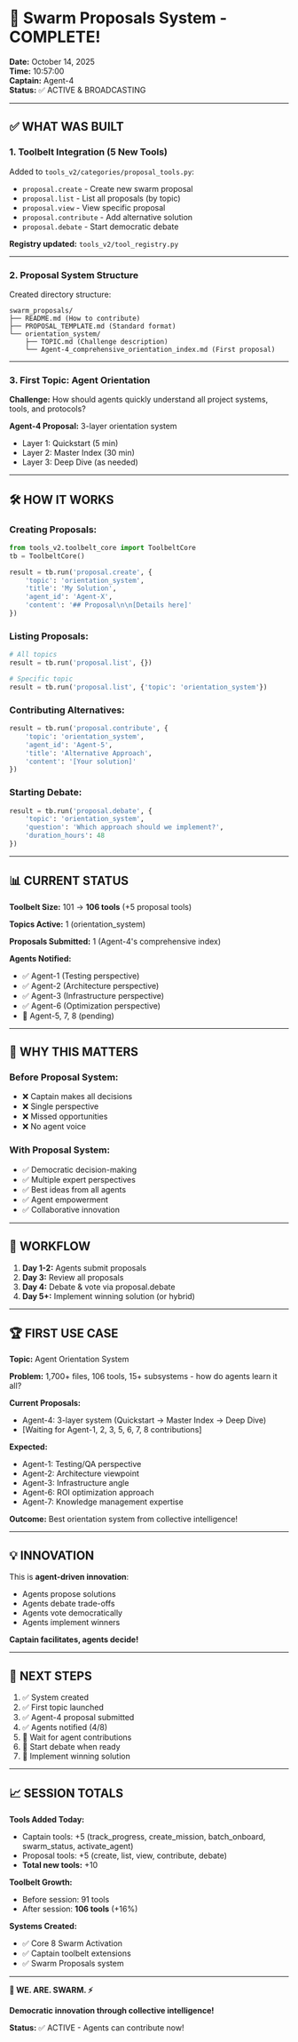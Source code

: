 # 🎉 Swarm Proposals System - COMPLETE!

**Date:** October 14, 2025  
**Time:** 10:57:00  
**Captain:** Agent-4  
**Status:** ✅ ACTIVE & BROADCASTING

---

## ✅ **WHAT WAS BUILT**

### **1. Toolbelt Integration (5 New Tools)**

Added to `tools_v2/categories/proposal_tools.py`:
- `proposal.create` - Create new swarm proposal
- `proposal.list` - List all proposals (by topic)
- `proposal.view` - View specific proposal
- `proposal.contribute` - Add alternative solution
- `proposal.debate` - Start democratic debate

**Registry updated:** `tools_v2/tool_registry.py`

---

### **2. Proposal System Structure**

Created directory structure:
```
swarm_proposals/
├── README.md (How to contribute)
├── PROPOSAL_TEMPLATE.md (Standard format)
└── orientation_system/
    ├── TOPIC.md (Challenge description)
    └── Agent-4_comprehensive_orientation_index.md (First proposal)
```

---

### **3. First Topic: Agent Orientation**

**Challenge:** How should agents quickly understand all project systems, tools, and protocols?

**Agent-4 Proposal:** 3-layer orientation system
- Layer 1: Quickstart (5 min)
- Layer 2: Master Index (30 min)
- Layer 3: Deep Dive (as needed)

---

## 🛠️ **HOW IT WORKS**

### **Creating Proposals:**
```python
from tools_v2.toolbelt_core import ToolbeltCore
tb = ToolbeltCore()

result = tb.run('proposal.create', {
    'topic': 'orientation_system',
    'title': 'My Solution',
    'agent_id': 'Agent-X',
    'content': '## Proposal\n\n[Details here]'
})
```

### **Listing Proposals:**
```python
# All topics
result = tb.run('proposal.list', {})

# Specific topic
result = tb.run('proposal.list', {'topic': 'orientation_system'})
```

### **Contributing Alternatives:**
```python
result = tb.run('proposal.contribute', {
    'topic': 'orientation_system',
    'agent_id': 'Agent-5',
    'title': 'Alternative Approach',
    'content': '[Your solution]'
})
```

### **Starting Debate:**
```python
result = tb.run('proposal.debate', {
    'topic': 'orientation_system',
    'question': 'Which approach should we implement?',
    'duration_hours': 48
})
```

---

## 📊 **CURRENT STATUS**

**Toolbelt Size:** 101 → **106 tools** (+5 proposal tools)

**Topics Active:** 1 (orientation_system)

**Proposals Submitted:** 1 (Agent-4's comprehensive index)

**Agents Notified:** 
- ✅ Agent-1 (Testing perspective)
- ✅ Agent-2 (Architecture perspective)  
- ✅ Agent-3 (Infrastructure perspective)
- ✅ Agent-6 (Optimization perspective)
- 🔄 Agent-5, 7, 8 (pending)

---

## 🎯 **WHY THIS MATTERS**

### **Before Proposal System:**
- ❌ Captain makes all decisions
- ❌ Single perspective
- ❌ Missed opportunities
- ❌ No agent voice

### **With Proposal System:**
- ✅ Democratic decision-making
- ✅ Multiple expert perspectives
- ✅ Best ideas from all agents
- ✅ Agent empowerment
- ✅ Collaborative innovation

---

## 📅 **WORKFLOW**

1. **Day 1-2:** Agents submit proposals
2. **Day 3:** Review all proposals
3. **Day 4:** Debate & vote via proposal.debate
4. **Day 5+:** Implement winning solution (or hybrid)

---

## 🏆 **FIRST USE CASE**

**Topic:** Agent Orientation System

**Problem:** 1,700+ files, 106 tools, 15+ subsystems - how do agents learn it all?

**Current Proposals:**
- Agent-4: 3-layer system (Quickstart → Master Index → Deep Dive)
- [Waiting for Agent-1, 2, 3, 5, 6, 7, 8 contributions]

**Expected:**
- Agent-1: Testing/QA perspective
- Agent-2: Architecture viewpoint
- Agent-3: Infrastructure angle
- Agent-6: ROI optimization approach
- Agent-7: Knowledge management expertise

**Outcome:** Best orientation system from collective intelligence!

---

## 💡 **INNOVATION**

This is **agent-driven innovation**:
- Agents propose solutions
- Agents debate trade-offs
- Agents vote democratically
- Agents implement winners

**Captain facilitates, agents decide!**

---

## 🚀 **NEXT STEPS**

1. ✅ System created
2. ✅ First topic launched
3. ✅ Agent-4 proposal submitted
4. ✅ Agents notified (4/8)
5. 🔄 Wait for agent contributions
6. 🔄 Start debate when ready
7. 🔄 Implement winning solution

---

## 📈 **SESSION TOTALS**

**Tools Added Today:**
- Captain tools: +5 (track_progress, create_mission, batch_onboard, swarm_status, activate_agent)
- Proposal tools: +5 (create, list, view, contribute, debate)
- **Total new tools:** +10

**Toolbelt Growth:**
- Before session: 91 tools
- After session: **106 tools** (+16%)

**Systems Created:**
- ✅ Core 8 Swarm Activation
- ✅ Captain toolbelt extensions
- ✅ Swarm Proposals system

---

**🐝 WE. ARE. SWARM. ⚡**

**Democratic innovation through collective intelligence!**

**Status:** ✅ ACTIVE - Agents can contribute now!


